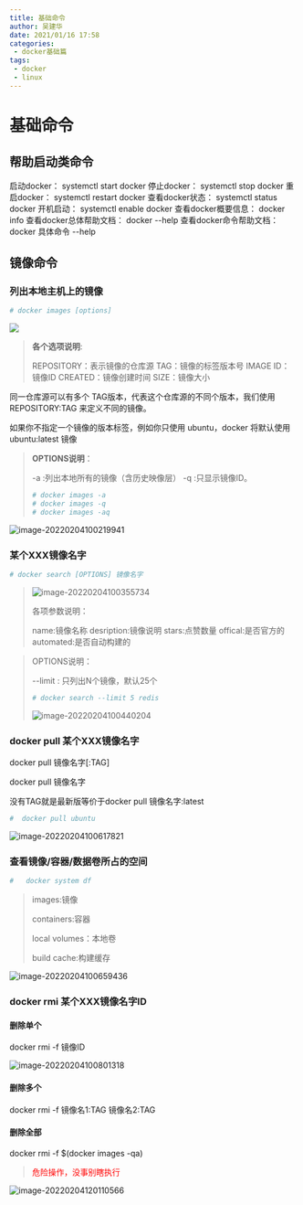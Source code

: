 ```yaml
---
title: 基础命令
author: 吴建华
date: 2021/01/16 17:58
categories:
 - docker基础篇
tags:
 - docker
 - linux
---
```




# 基础命令

## 帮助启动类命令

启动docker： systemctl start docker
停止docker： systemctl stop docker
重启docker： systemctl restart docker
查看docker状态： systemctl status docker
开机启动： systemctl enable docker
查看docker概要信息： docker info
查看docker总体帮助文档： docker --help
查看docker命令帮助文档： docker 具体命令 --help

##  镜像命令

###  列出本地主机上的镜像

```sh
# docker images [options]
```

![](https://cdn.jsdelivr.net/gh/fhwlnetwork/blos_imgs/img/20220204100006.png)

>**各个选项说明**:
>
>REPOSITORY：表示镜像的仓库源
>TAG：镜像的标签版本号
>IMAGE ID：镜像ID
>CREATED：镜像创建时间
>SIZE：镜像大小

 同一仓库源可以有多个 TAG版本，代表这个仓库源的不同个版本，我们使用 REPOSITORY:TAG 来定义不同的镜像。

如果你不指定一个镜像的版本标签，例如你只使用 ubuntu，docker 将默认使用 ubuntu:latest 镜像

>  **OPTIONS说明**：
>
>   -a :列出本地所有的镜像（含历史映像层）
>    -q :只显示镜像ID。
>
>```sh
># docker images -a
># docker images -q
># docker images -aq
>
>```
>
>

![image-20220204100219941](https://cdn.jsdelivr.net/gh/fhwlnetwork/blos_imgs/img/image-20220204100219941.png)

###  某个XXX镜像名字

```sh
# docker search [OPTIONS] 镜像名字
```

> ![image-20220204100355734](https://cdn.jsdelivr.net/gh/fhwlnetwork/blos_imgs/img/image-20220204100355734.png)
>
> 各项参数说明：
>
> name:镜像名称
> desription:镜像说明
> stars:点赞数量
> offical:是否官方的
> automated:是否自动构建的

>OPTIONS说明：
>
> --limit : 只列出N个镜像，默认25个
>
>```sh
># docker search --limit 5 redis
>```
>
>![image-20220204100440204](https://cdn.jsdelivr.net/gh/fhwlnetwork/blos_imgs/img/image-20220204100440204.png)



###   docker pull 某个XXX镜像名字

 docker pull 镜像名字[:TAG]

docker pull 镜像名字

 没有TAG就是最新版等价于docker pull 镜像名字:latest

```sh
#  docker pull ubuntu
```

![image-20220204100617821](https://cdn.jsdelivr.net/gh/fhwlnetwork/blos_imgs/img/image-20220204100617821.png)

###  查看镜像/容器/数据卷所占的空间

```sh
#	docker system df
```

>images:镜像
>
>containers:容器
>
>local volumes：本地卷
>
>build cache:构建缓存 

![image-20220204100659436](https://cdn.jsdelivr.net/gh/fhwlnetwork/blos_imgs/img/image-20220204100659436.png)

### docker rmi 某个XXX镜像名字ID
####  删除单个
docker rmi -f 镜像ID

![image-20220204100801318](https://cdn.jsdelivr.net/gh/fhwlnetwork/blos_imgs/img/image-20220204100801318.png)

#### 删除多个
docker rmi -f 镜像名1:TAG 镜像名2:TAG
#### 删除全部
docker rmi -f $(docker images -qa)

> <a style="color:red;">危险操作，没事别瞎执行</a>

![image-20220204120110566](https://cdn.jsdelivr.net/gh/fhwlnetwork/blos_imgs/img/image-20220204120110566.png)